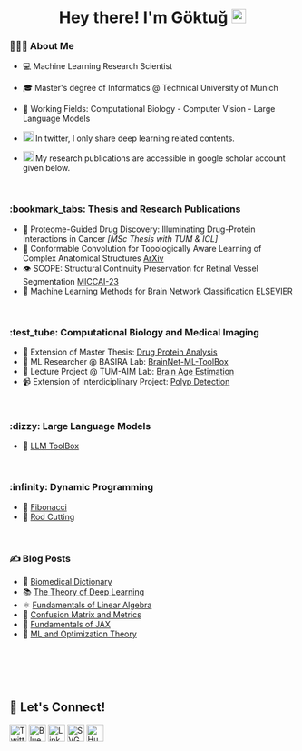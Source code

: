 <h1 align="center"> Hey there! I'm Göktuğ <img src="https://github.com/souvikguria98/souvikguria98/blob/master/Hi.gif" width="25"></h1>


<h3> 👨🏻‍💻 About Me </h3>

- 💻 Machine Learning Research Scientist

- 🎓 Master's degree of Informatics @ Technical University of Munich

- 🔭 Working Fields: Computational Biology - Computer Vision - Large Language Models

-  <img src="https://upload.wikimedia.org/wikipedia/commons/c/ce/X_logo_2023.svg" alt="SVG logo" width="18" height="18"> In twitter, I only share deep learning related contents.

- <img src="https://upload.wikimedia.org/wikipedia/commons/c/c7/Google_Scholar_logo.svg" alt="SVG logo" width="18" height="18">  My research publications are accessible in google scholar account given below.


<br />

<h3> :bookmark_tabs: Thesis and Research Publications </h3>

* :dna:  Proteome-Guided Drug Discovery: Illuminating Drug-Protein Interactions in Cancer *[MSc Thesis with TUM & ICL]*
* :art: Conformable Convolution for Topologically Aware Learning of Complex Anatomical Structures [ArXiv](https://arxiv.org/abs/2412.20608)
* :eye: SCOPE: Structural Continuity Preservation for Retinal Vessel Segmentation [MICCAI-23](https://link.springer.com/chapter/10.1007/978-3-031-55088-1_1)
* :brain: Machine Learning Methods for Brain Network Classification [ELSEVIER](https://www.sciencedirect.com/science/article/abs/pii/S0165027020302223)
<br />

<h3> :test_tube: Computational Biology and Medical Imaging </h3>

* :pill:  Extension of Master Thesis: [Drug Protein Analysis](https://github.com/GoktugGuvercin/DrugProteinAnalysis)
* :brain: ML Researcher @ BASIRA Lab: [BrainNet-ML-ToolBox](https://github.com/basiralab/BrainNet-ML-ToolBox) 
* :brain: Lecture Project @ TUM-AIM Lab: [Brain Age Estimation](https://github.com/GoktugGuvercin/Brain-Age-Estimation)
* :video_camera: Extension of Interdiciplinary Project: [Polyp Detection](https://github.com/GoktugGuvercin/PolypDetection)
<br />

<h3> :dizzy: Large Language Models </h3>

* :luggage: [LLM ToolBox](https://github.com/GoktugGuvercin/LLM-ToolBox)
<br />

<h3> :infinity: Dynamic Programming </h3>

* :herb: [Fibonacci](https://github.com/GoktugGuvercin/Fibonacci)
* :knife: [Rod Cutting](https://github.com/GoktugGuvercin/Rod-Cutting)
<br />

<h3> ✍️ Blog Posts </h3>

* :microscope: [Biomedical Dictionary](https://github.com/GoktugGuvercin/Biomedical-Dictionary)
* :books: [The Theory of Deep Learning](https://github.com/GoktugGuvercin/The-Theory-of-Deep-Learning)
* :atom_symbol: [Fundamentals of Linear Algebra](https://github.com/GoktugGuvercin/Linear-Algebra)
* :dart: [Confusion Matrix and Metrics](https://github.com/GoktugGuvercin/Confusion-Matrix)
* :rocket: [Fundamentals of JAX](https://www.kaggle.com/code/goktugguvercin/introduction-to-jax)
* :wrench: [ML and Optimization Theory](https://github.com/GoktugGuvercin/Machine-Learning-and-Optimization-Theory)
<br />



<br><br>

## 🔗 Let's Connect!
<a href="https://x.com/GuvercinGoktug" target="_blank"><img alt="Twitter" src="https://upload.wikimedia.org/wikipedia/commons/b/b7/X_logo.jpg" width="30" height="30" /></a>
<a href="https://bsky.app/profile/guvercingoktug.bsky.social" target="_blank"><img alt="Bluesk" src="https://upload.wikimedia.org/wikipedia/commons/7/7a/Bluesky_Logo.svg" width="30" height="30" /></a>
<a href="https://www.linkedin.com/in/goktug-guvercin/" target="_blank"><img alt="LinkedIn" src="https://upload.wikimedia.org/wikipedia/commons/8/81/LinkedIn_icon.svg" width="30" height="30" /></a>
<a href="https://scholar.google.com/citations?user=u039MGkAAAAJ&hl=en" target="_blank"><img src="https://upload.wikimedia.org/wikipedia/commons/c/c7/Google_Scholar_logo.svg" alt="SVG logo" width="30" height="30"></a>
<a href="https://huggingface.co/goktug14" target="_blank"><img src="https://huggingface.co/front/assets/huggingface_logo.svg" alt="Hugging Face" width="30" height="30"/></a>

